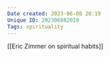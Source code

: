 ```yaml
---
Date created: 2023-06-08 20:19
Unique ID: 202306082019
Tags: spirituality
---
```

[[Eric Zimmer on spiritual habits]]
